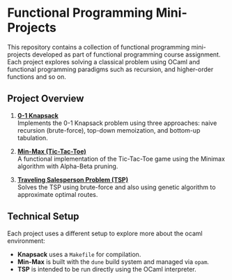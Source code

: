 # Functional Programming Mini-Projects

This repository contains a collection of functional programming mini-projects developed as part of functional programming course assignment. 
Each project explores solving a classical problem using OCaml and functional programming paradigms such as recursion, and higher-order functions and so on.

## Project Overview

1. **[0-1 Knapsack](./0%5C1-knapsack/)**  
   Implements the 0-1 Knapsack problem using three approaches: naive recursion (brute-force), top-down memoization, and bottom-up tabulation.

2. **[Min-Max (Tic-Tac-Toe)](./min-max/)**  
   A functional implementation of the Tic-Tac-Toe game using the Minimax algorithm with Alpha-Beta pruning.

3. **[Traveling Salesperson Problem (TSP)](./tsp/)**  
   Solves the TSP using brute-force and also using genetic algorithm to approximate optimal routes.

## Technical Setup

Each project uses a different setup to explore more about the ocaml environment:

- **Knapsack** uses a `Makefile` for compilation.
- **Min-Max** is built with the `dune` build system and managed via `opam`.
- **TSP** is intended to be run directly using the OCaml interpreter.
